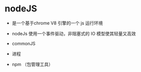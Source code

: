 # nodeJS
- 是一个基于chrome V8 引擎的一个 js 运行环境

- nodeJs 使用一个事件驱动，非阻塞式的 IO 模型使其轻量又高效

- commonJS

- 进程

- npm （包管理工具）